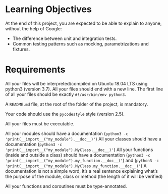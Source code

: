 # Learning Objectives
At the end of this project, you are expected to be able to explain to anyone, without the help of Google:

- The difference between unit and integration tests.
- Common testing patterns such as mocking, parametrizations and fixtures.

# Requirements
All your files will be interpreted/compiled on Ubuntu 18.04 LTS using python3 (version 3.7).
All your files should end with a new line.
The first line of all your files should be exactly `#!/usr/bin/env python3`.

A `README.md` file, at the root of the folder of the project, is mandatory.

Your code should use the `pycodestyle` style (version 2.5).

All your files must be executable.

All your modules should have a documentation (`python3 -c 'print(__import__("my_module").__doc__)'`)
All your classes should have a documentation (`python3 -c 'print(__import__("my_module").MyClass.__doc__)'`)
All your functions (inside and outside a class) should have a documentation (`python3 -c 'print(__import__("my_module").my_function.__doc__)'`) and (`python3 -c 'print(__import__("my_module").MyClass.my_function.__doc__)'`)
A documentation is not a simple word, it’s a real sentence explaining what’s the purpose of the module, class or method (the length of it will be verified)

All your functions and coroutines must be type-annotated.
